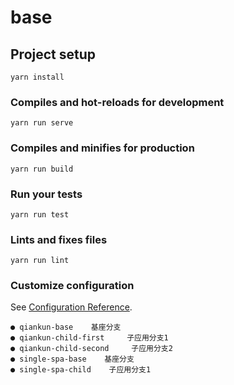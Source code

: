 # base

## Project setup
```
yarn install
```

### Compiles and hot-reloads for development
```
yarn run serve
```

### Compiles and minifies for production
```
yarn run build
```

### Run your tests
```
yarn run test
```

### Lints and fixes files
```
yarn run lint
```

### Customize configuration
See [Configuration Reference](https://cli.vuejs.org/config/).

```
● qiankun-base    基座分支
● qiankun-child-first     子应用分支1
● qiankun-child-second     子应用分支2
● single-spa-base    基座分支
● single-spa-child    子应用分支1
```
